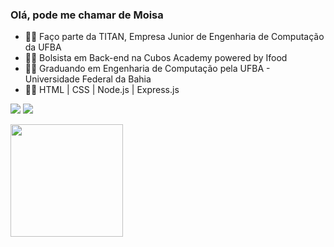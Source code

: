 
### Olá, pode me chamar de Moisa

- 👨‍💻 Faço parte da TITAN, Empresa Junior de Engenharia de Computação da UFBA
- 👨‍💻 Bolsista em Back-end na Cubos Academy powered by Ifood
- 👨‍💻 Graduando em Engenharia de Computação pela UFBA - Universidade Federal da Bahia
- 👨‍💻 HTML | CSS | Node.js | Express.js



[<img src="https://img.shields.io/badge/linkedin-%230077B5.svg?&style=for-the-badge&logo=linkedin&logoColor=white" />](https://www.linkedin.com/in/mois%C3%A9s-teles-39867b227/)
[<img src = "https://img.shields.io/badge/instagram-%23E4405F.svg?&style=for-the-badge&logo=instagram&logoColor=white">](https://www.instagram.com/Moisa_teles/) 

 <div>
    

 <img height="180em" src="https://github-readme-stats.vercel.app/api/top-langs/?username=Moisa0&layout=compact&theme=tokyonight"/>



 </div>
 
 

        

